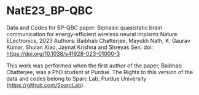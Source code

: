 # NatE23_BP-QBC
Data and Codes for BP-QBC paper: Biphasic quasistatic brain communication for energy-efficient wireless neural implants
Nature ELectronics, 2023
Authors: Baibhab Chatterjee, Mayukh Nath, K. Gaurav Kumar, Shulan Xiao, Jaynat Krishna and Shreyas Sen.
doi: https://doi.org/10.1038/s41928-023-01000-3

This work was performed when the first author of the paper, Baibhab Chatterjee, was a PhD student at Purdue. The Rights to this version of the data and codes belong to Sparc Lab, Purdue University (https://github.com/SparcLab).
